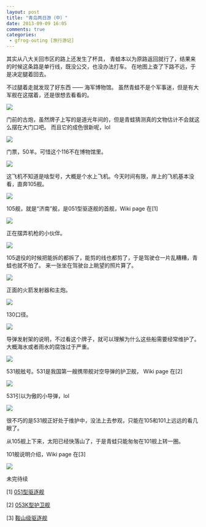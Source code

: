 ```yaml
---
layout: post
title: "青岛两日游（中）"
date: 2013-09-09 16:05
comments: true
categories: 
 - gfrog-outing [旅行游记]
---
```


其实从八大关回市区的路上还发生了杯具，
青蛙本以为原路返回就行了，结果来的时候这条路是单行线，既没公交，也没办法打车。
在地图上查了下路不远，于是决定腿着回去。

不过腿着走就发现了好东西 —— 海军博物馆。
虽然青蛙不是个军事迷，但是有大军舰在这摆着，还是很想去看看的。

![](https://lh6.googleusercontent.com/-B98oG0Oma4o/UjLkNZt-OcI/AAAAAAAAOAc/s3DAdTOpYB8/s640/IMG_1338.JPG)

门前的古炮，虽然牌子上写的是道光年间的，但是青蛙猜测真的文物估计不会就这么摆在大门口吧。
而且它的成色很新呢，lol

![](https://lh4.googleusercontent.com/-MJ9GPqcuf2Q/UjLkNVMYYgI/AAAAAAAAOAc/_KSid8Cf92M/s640/IMG_1339.JPG)

门票，50羊。可惜这个116不在博物馆里。

![](https://lh5.googleusercontent.com/-O64p2ox66uk/UjLkNSJFxSI/AAAAAAAAOAc/i8ZQuWTAXbY/s640/IMG_1340.JPG)

这飞机不知道是啥型号，大概是个水上飞机。今天时间有限，岸上的飞机基本没看，直奔105舰。

![](https://lh3.googleusercontent.com/-wm5oS8exx48/UjLkNcRPbJI/AAAAAAAAOAc/GtyUttHOPz4/s640/IMG_1341.JPG)

105舰，就是“济南”舰，是051型驱逐舰的首舰，Wiki page 在\[1\]

![](https://lh6.googleusercontent.com/-ozkpQXAldPg/UjLkNWsibhI/AAAAAAAAOAc/icQZAW9CeA4/s640/IMG_1342.JPG)

正在摆弄机枪的小伙伴。

![](https://lh3.googleusercontent.com/-LnzxDP3j_Mc/UjLkNVK3ebI/AAAAAAAAOAc/79PlswC4wf4/s640/IMG_1344.JPG)

105退役的时候把能拆的都拆了，能剪的线也都剪了，于是驾驶仓一片乱糟糟，青蛙也就不拍了。
来一张坐在驾驶台上眺望的照片算了。

![](https://lh3.googleusercontent.com/-FP87WUzc09Y/UjLkNZsrEMI/AAAAAAAAOAc/HtruSYnC2O4/s640/IMG_1347.JPG)

正面的火箭发射器和主炮。

![](https://lh6.googleusercontent.com/-4s9tdYjuvLU/UjLkNT26c2I/AAAAAAAAOAc/t-cA4BsoWDc/s640/IMG_1348.JPG)

130口径。

![](https://lh4.googleusercontent.com/--z8rJ3QCInk/UjLkNS8wnhI/AAAAAAAAOAc/QLtr8q8YeEE/s640/IMG_1351.JPG)

导弹发射架的说明，不过看这个牌子，就可以理解为什么这些船需要经常维护了。大概海水或者雨水的腐蚀过于严重。

![](https://lh5.googleusercontent.com/-jQpUw5v_r2A/UjLkNVQtiXI/AAAAAAAAOAc/4InhbHOqRK8/s640/IMG_1352.JPG)

531舰舷号。531是我国第一艘携带舰对空导弹的护卫舰， Wiki page 在\[2\]

![](https://lh5.googleusercontent.com/-L7WBdk6mc_Q/UjLkNWRRSlI/AAAAAAAAOAc/LBmuDemKxzQ/s640/IMG_1345.JPG)

531引以为傲的小导弹，lol

![](https://lh4.googleusercontent.com/-RMbQx-s49HE/UjLkNfnA41I/AAAAAAAAOAc/VOdyKsncm6w/s640/IMG_1343.JPG)

很不巧的是531舰正好处于维护中，没法上去参观，只能在105和101上远远的看几眼了。

从105舰上下来，太阳已经快落山了，于是青蛙只能匆匆在101舰上转一圈。

101舰说明介绍，Wiki page 在\[3\]

![](https://lh4.googleusercontent.com/-_BR58ACpz4M/UjLkNe3MAhI/AAAAAAAAOAc/_Wj0WXtlyWw/s640/IMG_1353.JPG)

未完待续


\[1\] [051型驱逐舰](http://zh.wikipedia.org/wiki/051%E5%9E%8B%E9%A9%B1%E9%80%90%E8%88%B0)

\[2\] [053K型护卫舰](http://zh.wikipedia.org/wiki/053K%E5%9E%8B%E6%8A%A4%E5%8D%AB%E8%88%B0)

\[3\] [鞍山级驱逐舰](http://zh.wikipedia.org/wiki/%E9%9E%8D%E5%B1%B1%E7%BA%A7%E9%A9%B1%E9%80%90%E8%88%B0)
